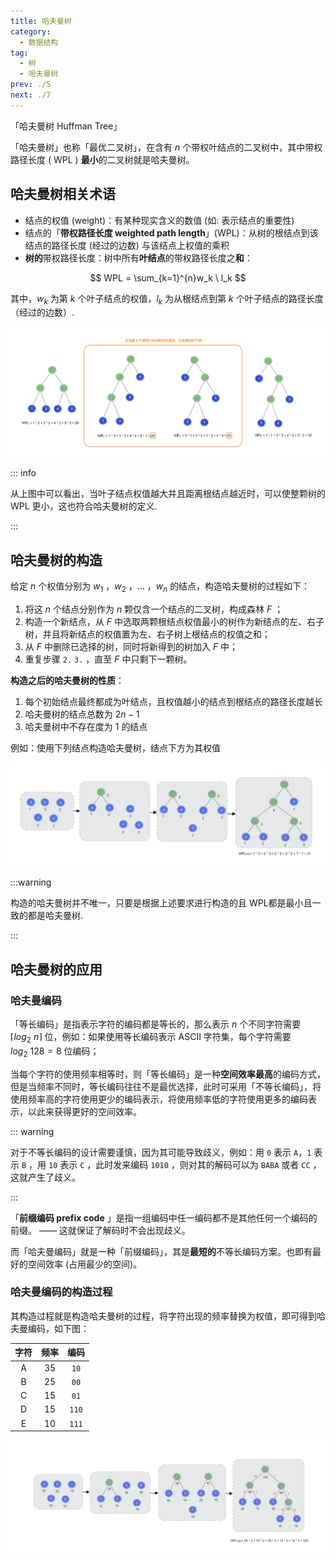 ```yaml
---
title: 哈夫曼树
category: 
  - 数据结构
tag: 
  - 树
  - 哈夫曼树
prev: ./5
next: ./7
---
```


「哈夫曼树 Huffman Tree」

<!-- more -->

「哈夫曼树」也称「最优二叉树」，在含有 $n$ 个带权叶结点的二叉树中，其中带权路径长度 ( WPL ) **最小**的二叉树就是哈夫曼树。

## 哈夫曼树相关术语

- 结点的权值 (weight)：有某种现实含义的数值 (如: 表示结点的重要性)
- 结点的「**带权路径长度 weighted path length**」(WPL)：从树的根结点到该结点的路径长度 (经过的边数) 与该结点上权值的乘积
- **树的**带权路径长度：树中所有**叶结点**的带权路径长度之**和**：

$$
WPL = \sum_{k=1}^{n}w_k \ l_k
$$

其中，$w_k$ 为第 $k$ 个叶子结点的权值，$l_k$ 为从根结点到第 $k$ 个叶子结点的路径长度（经过的边数）.

![image-20230111114020508](./image/image-20230111114020508.png)

::: info

从上图中可以看出，当叶子结点权值越大并且距离根结点越近时，可以使整颗树的 WPL 更小，这也符合哈夫曼树的定义. 

:::

## 哈夫曼树的构造

给定 $n$ 个权值分别为 $w_1$ ，$w_2$ ，…  ，$w_n$ 的结点，构造哈夫曼树的过程如下：

1. 将这 $n$ 个结点分别作为 $n$ 颗仅含一个结点的二叉树，构成森林 $F$ ；
2. 构造一个新结点，从 $F$ 中选取两颗根结点权值最小的树作为新结点的左、右子树，并且将新结点的权值置为左、右子树上根结点的权值之和；
3. 从 $F$ 中删除已选择的树，同时将新得到的树加入 $F$ 中；
4. 重复步骤 `2.` `3.` ，直至 $F$ 中只剩下一颗树。

**构造之后的哈夫曼树的性质**：

1. 每个初始结点最终都成为叶结点，且权值越小的结点到根结点的路径长度越长
2. 哈夫曼树的结点总数为 $2n-1$ 
3. 哈夫曼树中不存在度为 $1$ 的结点

例如：使用下列结点构造哈夫曼树，结点下方为其权值

![image-20230111123808620](./image/image-20230111123808620.png)

:::warning

构造的哈夫曼树并不唯一，只要是根据上述要求进行构造的且 WPL都是最小且一致的都是哈夫曼树.

:::



## 哈夫曼树的应用

### 哈夫曼编码

「等长编码」是指表示字符的编码都是等长的，那么表示 $n$ 个不同字符需要 $⌈log_2 \ n⌉$ 位，例如：如果使用等长编码表示 ASCII 字符集，每个字符需要 $log_2 \ 128=8$ 位编码；

当每个字符的使用频率相等时，则「等长编码」是一种**空间效率最高**的编码方式，但是当频率不同时，等长编码往往不是最优选择，此时可采用「不等长编码」，将使用频率高的字符使用更少的编码表示，将使用频率低的字符使用更多的编码表示，以此来获得更好的空间效率。

::: warning

对于不等长编码的设计需要谨慎，因为其可能导致歧义，例如：用 `0` 表示 `A`，`1` 表示 `B` ，用 `10` 表示 `C` ，此时发来编码 `1010` ，则对其的解码可以为 `BABA` 或者 `CC` ，这就产生了歧义。

:::

「**前缀编码 prefix code** 」是指一组编码中任一编码都不是其他任何一个编码的前缀。  —— 这就保证了解码时不会出现歧义。

而「哈夫曼编码」就是一种「前缀编码」，其是**最短的**不等长编码方案。也即有最好的空间效率 (占用最少的空间)。

### 哈夫曼编码的构造过程

其构造过程就是构造哈夫曼树的过程，将字符出现的频率替换为权值，即可得到哈夫曼编码，如下图：

| 字符 | 频率 | 编码  |
| :--: | :--: | :---: |
|  A   |  35  | `10`  |
|  B   |  25  | `00`  |
|  C   |  15  | `01`  |
|  D   |  15  | `110` |
|  E   |  10  | `111` |

![image-20230111134027322](./image/image-20230111134027322.png)













































































































